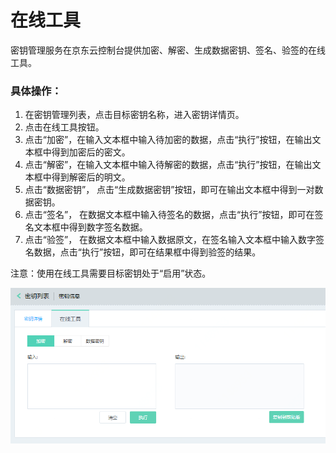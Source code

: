 # 在线工具

密钥管理服务在京东云控制台提供加密、解密、生成数据密钥、签名、验签的在线工具。

### 具体操作：
1. 在密钥管理列表，点击目标密钥名称，进入密钥详情页。
2. 点击在线工具按钮。
3. 点击“加密”，在输入文本框中输入待加密的数据，点击“执行”按钮，在输出文本框中得到加密后的密文。
4. 点击“解密”，在输入文本框中输入待解密的数据，点击“执行”按钮，在输出文本框中得到解密后的明文。
5. 点击“数据密钥”， 点击“生成数据密钥”按钮，即可在输出文本框中得到一对数据密钥。
6. 点击“签名”， 在数据文本框中输入待签名的数据，点击“执行”按钮，即可在签名文本框中得到数字签名数据。
7. 点击“验签”， 在数据文本框中输入数据原文，在签名输入文本框中输入数字签名数据，点击“执行”按钮，即可在结果框中得到验签的结果。

注意：使用在线工具需要目标密钥处于“启用”状态。

![操作指南-在线加解密工具](/image/Key-Management-Service/Key-Management/操作指南-在线加解密工具.png)

